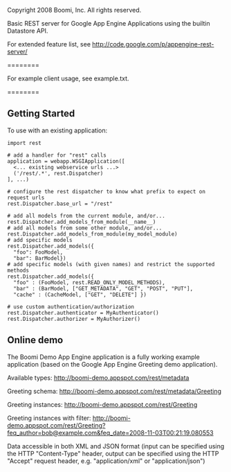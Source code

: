 Copyright 2008 Boomi, Inc.
All rights reserved.

Basic REST server for Google App Engine Applications using the builtin Datastore API.

For extended feature list, see http://code.google.com/p/appengine-rest-server/

========

For example client usage, see example.txt.

========


Getting Started
---------------

To use with an existing application:

    import rest
    
    # add a handler for "rest" calls
    application = webapp.WSGIApplication([
      <... existing webservice urls ...>
      ('/rest/.*', rest.Dispatcher)
    ], ...)
    
    # configure the rest dispatcher to know what prefix to expect on request urls
    rest.Dispatcher.base_url = "/rest"
    
    # add all models from the current module, and/or...
    rest.Dispatcher.add_models_from_module(__name__)
    # add all models from some other module, and/or...
    rest.Dispatcher.add_models_from_module(my_model_module)
    # add specific models
    rest.Dispatcher.add_models({
      "foo": FooModel,
      "bar": BarModel})
    # add specific models (with given names) and restrict the supported methods
    rest.Dispatcher.add_models({
      "foo" : (FooModel, rest.READ_ONLY_MODEL_METHODS),
      "bar" : (BarModel, ["GET_METADATA", "GET", "POST", "PUT"],
      "cache" : (CacheModel, ["GET", "DELETE"] })
    
    # use custom authentication/authorization
    rest.Dispatcher.authenticator = MyAuthenticator()
    rest.Dispatcher.authorizer = MyAuthorizer()

Online demo
--------------

The Boomi Demo App Engine application is a fully working example application (based on the Google App Engine Greeting demo application).

Available types: http://boomi-demo.appspot.com/rest/metadata

Greeting schema: http://boomi-demo.appspot.com/rest/metadata/Greeting

Greeting instances: http://boomi-demo.appspot.com/rest/Greeting

Greeting instances with filter: http://boomi-demo.appspot.com/rest/Greeting?feq_author=bob@example.com&feq_date=2008-11-03T00:21:19.080553

Data accessible in both XML and JSON format (input can be specified using the HTTP "Content-Type" header, output can be specified using the HTTP "Accept" request header, e.g. "application/xml" or "application/json")
